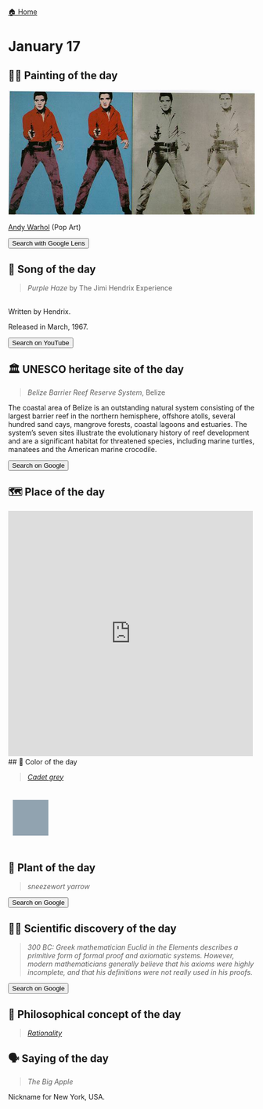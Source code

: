 
[🏠 Home](../../index.md)

# January 17

## 🧑‍🎨 Painting of the day

<img width="600" src="../img/Andy_Warhol_1.jpg">

[Andy Warhol](https://en.wikipedia.org/wiki/Andy_Warhol) (Pop Art)

<button class="btn btn-success"
onclick=" window.open('https://lens.google.com/uploadbyurl?url=https://iretes.github.io/one-a-day/data/img/Andy_Warhol_1.jpg','_blank')">
Search with Google Lens
</button>

## 🎼 Song of the day

> *Purple Haze*
by The Jimi Hendrix Experience

<br />Written by Hendrix.

Released in March, 1967.

<button class="btn btn-success"
onclick=" window.open('http://www.youtube.com/search?q=Purple Haze by The Jimi Hendrix Experience','_blank')">
Search on YouTube
</button>

## 🏛️ UNESCO heritage site of the day

> *Belize Barrier Reef Reserve System*, Belize

<p>The coastal area of Belize is an outstanding natural system consisting of the largest barrier reef in the northern hemisphere, offshore atolls, several hundred sand cays, mangrove forests, coastal lagoons and estuaries. The system’s seven sites illustrate the evolutionary history of reef development and are a significant habitat for threatened species, including marine turtles, manatees and the American marine crocodile.</p>

<button class="btn btn-success"
onclick=" window.open('http://www.google.com/search?q=Belize Barrier Reef Reserve System','_blank')">
Search on Google
</button>

## 🗺️ Place of the day

<iframe
src="https://www.mapcrunch.com"
name="mapcrunch"
width="500"
height="500"
allowTransparency="true"
scrolling="no"
frameborder="0"
>
</iframe>
## 🎨 Color of the day

> *[Cadet grey](https://en.wikipedia.org/wiki/Cadet_grey)*

<div style="color:#91A3B0; font-size: 100px;">&#9632;</div>

## 🌿 Plant of the day

> *sneezewort yarrow*

<button class="btn btn-success"
onclick=" window.open('http://www.google.com/search?q=sneezewort yarrow','_blank')">
Search on Google
</button>

## 🧑‍🔬 Scientific discovery of the day

> *300 BC: Greek mathematician Euclid in the Elements describes a primitive form of formal proof and axiomatic systems. However, modern mathematicians generally believe that his axioms were highly incomplete, and that his definitions were not really used in his proofs.*

<button class="btn btn-success"
onclick=" window.open('http://www.google.com/search?q=300 BC: Greek mathematician Euclid in the Elements describes a primitive form of formal proof and axiomatic systems. However, modern mathematicians generally believe that his axioms were highly incomplete, and that his definitions were not really used in his proofs.','_blank')">
Search on Google
</button>

## 💭 Philosophical concept of the day

> *[Rationality](https://en.wikipedia.org/wiki/Rationality)*

## 🗣️ Saying of the day

> *The Big Apple*

Nickname
for New York, USA.
